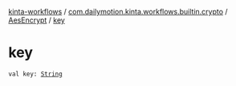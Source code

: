 [kinta-workflows](../../index.md) / [com.dailymotion.kinta.workflows.builtin.crypto](../index.md) / [AesEncrypt](index.md) / [key](./key.md)

# key

`val key: `[`String`](https://kotlinlang.org/api/latest/jvm/stdlib/kotlin/-string/index.html)